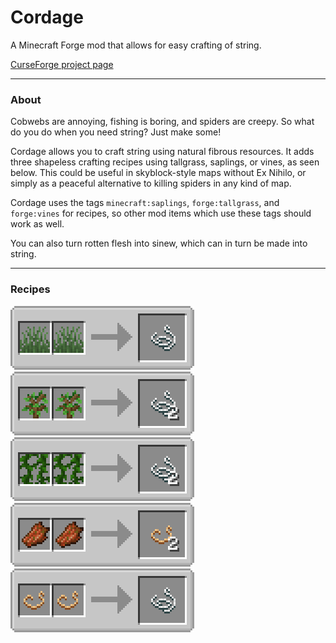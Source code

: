# Cordage
A Minecraft Forge mod that allows for easy crafting of string.

[CurseForge project page](https://minecraft.curseforge.com/projects/cordage)

---

### About

Cobwebs are annoying, fishing is boring, and spiders are creepy. So what do you do when you need string? Just make some!

Cordage allows you to craft string using natural fibrous resources. It adds three shapeless crafting recipes using tallgrass, saplings, or vines, as seen below. This could be useful in skyblock-style maps without Ex Nihilo, or simply as a peaceful alternative to killing spiders in any kind of map.

Cordage uses the tags `minecraft:saplings`, `forge:tallgrass`, and `forge:vines` for recipes, so other mod items which use these tags should work as well.

You can also turn rotten flesh into sinew, which can in turn be made into string.

---

### Recipes

![crafting tallgrass into string][tallgrass recipe]
![crafting saplings into string][saplings recipe]
![crafting vines into string][vines recipe]
![crafting flesh into sinew][sinew recipe]
![crafting sinew into string][sinew-string recipe]

[tallgrass recipe]: images/grass_string.gif "tallgrass recipe"
[saplings recipe]: images/saplings_string.gif "saplings recipe"
[vines recipe]: images/vines_string.gif "vines recipe"
[sinew recipe]: images/flesh_sinew.gif "vines recipe"
[sinew-string recipe]: images/sinew_string.gif "sinew to string recipe"